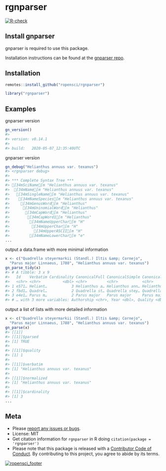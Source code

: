 rgnparser
=========



[![R-check](https://github.com/ropensci/rgnparser/workflows/R-check/badge.svg)](https://github.com/ropensci/rgnparser/actions/)

## Install gnparser

gnparser is required to use this package.

Installation instructions can be found at the [gnparser repo](https://gitlab.com/gogna/gnparser). 


## Installation


```r
remotes::install_github("ropensci/rgnparser")
```


```r
library("rgnparser")
```

## Examples

gnparser version


```r
gn_version()
#> 
#> version: v0.14.1
#> 
#> build:   2020-05-07_12:35:40UTC
```

gnparser version


```r
gn_debug("Helianthus annuus var. texanus")
#> <rgnparser debug>
#> 
#> *** Complete Syntax Tree ***
#> [34mSciName[m "Helianthus annuus var. texanus"
#>  [34mName[m "Helianthus annuus var. texanus"
#>   [34mSingleName[m "Helianthus annuus var. texanus"
#>    [34mNameSpecies[m "Helianthus annuus var. texanus"
#>     [34mGenusWord[m "Helianthus"
#>      [34mUninomialWord[m "Helianthus"
#>       [34mCapWord[m "Helianthus"
#>        [34mCapWord1[m "Helianthus"
#>         [34mNameUpperChar[m "H"
#>          [34mUpperChar[m "H"
#>           [34mUpperASCII[m "H"
#>         [34mNameLowerChar[m "e"
...
```

output a data.frame with more minimal information


```r
x <- c("Quadrella steyermarkii (Standl.) Iltis &amp; Cornejo",
  "Parus major Linnaeus, 1788", "Helianthus annuus var. texanus")
gn_parse_tidy(x)
#> # A tibble: 3 x 9
#>   Id    Verbatim Cardinality CanonicalFull CanonicalSimple CanonicalStem
#>   <chr> <chr>          <dbl> <chr>         <chr>           <chr>        
#> 1 e571… Heliant…           3 Helianthus a… Helianthus ann… Helianthus a…
#> 2 fbd1… Quadrel…           2 Quadrella st… Quadrella stey… Quadrella st…
#> 3 e4e1… Parus m…           2 Parus major   Parus major     Parus maior  
#> # … with 3 more variables: Authorship <chr>, Year <dbl>, Quality <dbl>
```

output a list of lists with more detailed information


```r
x <- c("Quadrella steyermarkii (Standl.) Iltis &amp; Cornejo",
  "Parus major Linnaeus, 1788", "Helianthus annuus var. texanus")
gn_parse(x)
#> [[1]]
#> [[1]]$parsed
#> [1] TRUE
#> 
#> [[1]]$quality
#> [1] 1
#> 
#> [[1]]$verbatim
#> [1] "Helianthus annuus var. texanus"
#> 
#> [[1]]$normalized
#> [1] "Helianthus annuus var. texanus"
#> 
#> [[1]]$cardinality
#> [1] 3
...
```

## Meta

* Please [report any issues or bugs](https://github.com/ropensci/rgnparser/issues).
* License: MIT
* Get citation information for `rgnparser` in R doing `citation(package = 'rgnparser')`
* Please note that this package is released with a [Contributor Code of Conduct](https://ropensci.org/code-of-conduct/). By contributing to this project, you agree to abide by its terms.

[![ropensci_footer](https://ropensci.org/public_images/github_footer.png)](https://ropensci.org)
